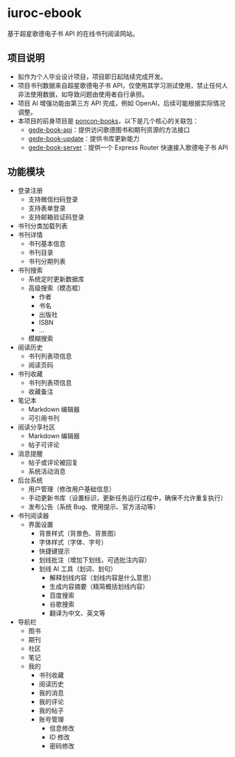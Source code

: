 # iuroc-ebook

基于超星歌德电子书 API 的在线书刊阅读网站。

## 项目说明

- 拟作为个人毕业设计项目，项目即日起陆续完成开发。
- 项目书刊数据来自超星歌德电子书 API，仅使用其学习测试使用，禁止任何人非法使用数据，如导致问题由使用者自行承担。
- 项目 AI 增强功能由第三方 API 完成，例如 OpenAI，后续可能根据实际情况调整。
- 本项目的前身项目是 [poncon-books](https://github.com/iuroc/poncon-books)，以下是几个核心的关联包：
    - [gede-book-api](https://github.com/iuroc/gede-book-api)：提供访问歌德图书和期刊资源的方法接口
    - [gede-book-update](https://github.com/iuroc/gede-book-update)：提供书库更新能力
    - [gede-book-server](https://github.com/iuroc/gede-book-server)：提供一个 Express Router 快速接入歌德电子书 API

## 功能模块

- 登录注册
    - 支持微信扫码登录
    - 支持表单登录
    - 支持邮箱验证码登录
- 书刊分类加载列表
- 书刊详情
    - 书刊基本信息
    - 书刊目录
    - 书刊分期列表
- 书刊搜索
    - 系统定时更新数据库
    - 高级搜索（模态框）
        - 作者
        - 书名
        - 出版社
        - ISBN
        - ...
    - 模糊搜索
- 阅读历史
    - 书刊列表项信息
    - 阅读页码
- 书刊收藏
    - 书刊列表项信息
    - 收藏备注
- 笔记本
    - Markdown 编辑器
    - 可引用书刊
- 阅读分享社区
    - Markdown 编辑器
    - 帖子可评论
- 消息提醒
    - 帖子或评论被回复
    - 系统活动消息
- 后台系统
    - 用户管理（修改用户基础信息）
    - 手动更新书库（设置标识，更新任务运行过程中，确保不允许重复执行）
    - 发布公告（系统 Bug、使用提示、官方活动等）
- 书刊阅读器
    - 界面设置
        - 背景样式（背景色、背景图）
        - 字体样式（字体、字号）
        - 快捷键提示
        - 划线批注（增加下划线，可选批注内容）
        - 划线 AI 工具（划词、划句）
            - 解释划线内容（划线内容是什么意思）
            - 生成内容摘要（精简概括划线内容）
            - 百度搜索
            - 谷歌搜索
            - 翻译为中文、英文等
- 导航栏
    - 图书
    - 期刊
    - 社区
    - 笔记
    - 我的
        - 书刊收藏
        - 阅读历史
        - 我的消息
        - 我的评论
        - 我的帖子
        - 账号管理
            - 信息修改
            - ID 修改
            - 密码修改